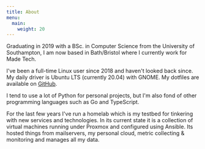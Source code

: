 ```yaml
---
title: About
menu:
  main:
    weight: 20
---
```


Graduating in 2019 with a BSc. in Computer Science from the University of Southampton, I am now based in Bath/Bristol where I currently work for Made Tech.

I've been a full-time Linux user since 2018 and haven't looked back since. My daily driver is Ubuntu LTS (currently 20.04) with GNOME. My dotfiles are
available on [GitHub](https://github.com/danmharris/dotfiles).

I tend to use a lot of Python for personal projects, but I'm also fond of other programming languages such as Go and TypeScript.

For the last few years I've run a homelab which is my testbed for tinkering with new services and technologies. In its current state it is a collection of virtual
machines running under Proxmox and configured using Ansible. Its hosted things from mailservers, my personal cloud, metric collecting & monitoring and manages all
my data.
